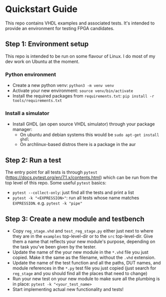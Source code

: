 # Quickstart Guide

This repo contains VHDL examples and associated tests. It's intended to provide an environment for testing FPGA candidates.

## Step 1: Environment setup

This repo is intended to be run on some flavour of Linux. I do most of my dev work on Ubuntu at the moment.

### Python environment

* Create a new python venv: `python3 -m venv venv`
* Activate your new environment: `source venv/bin/activate`
* Install the required packages from `requirements.txt`: `pip install -r tools/requirements.txt`

### Install a simulator

* Install GHDL (an open source VHDL simulator) through your package manager:
    * On ubuntu and debian systems this would be `sudo apt-get install ghdl`
    * On archlinux-based distros there is a package in the aur

## Step 2: Run a test

The entry point for all tests is through `pytest` (https://docs.pytest.org/en/7.1.x/contents.html) which can be run from the top level of this repo. 
Some useful `pytest` basics:
* `pytest --collect-only`: just find all the tests and print a list
* `pytest -k "<EXPRESSION>"`: run all tests whose name matches `EXPRESSION`. e.g. `pytest -k "pipe"`

## Step 3: Create a new module and testbench

* Copy `reg_stage.vhd` and `test_reg_stage.py` either just next to where they are in the `examples` top-level-dir or to the `src` top-level-dir. Give them a name that reflects your new module's purpose, depending on the task you've been given by the tester.
* Update the name of the your new module in the `*.vhd` file you just copied. Make it the same as the filename, without the `.vhd` extension.
* Update the name of the test function and all the paths, DUT names, and module references in the `*.py` test file you just copied (just search for `reg_stage` and you should find all the places that need to change)
* Run your new test on your new module to make sure all the plumbing is in place: `pytest -k "<your_test_name>`
* Start implementing actual new functionality and tests!
